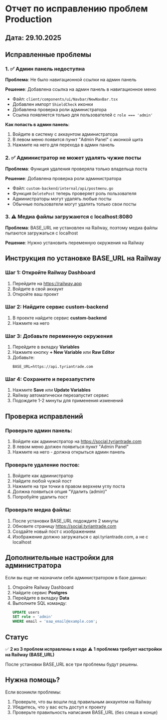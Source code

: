 # Отчет по исправлению проблем Production

## Дата: 29.10.2025

## Исправленные проблемы

### 1. ✅ Админ панель недоступна
**Проблема**: Не было навигационной ссылки на админ панель

**Решение**: Добавлена ссылка на админ панель в навигационное меню
- Файл: `client/components/ui/Navbar/NewNavBar.tsx`
- Добавлен импорт `ShieldCheck` иконки
- Добавлена проверка роли администратора
- Ссылка появляется только для пользователей с `role === 'admin'`

**Как попасть в админ панель**:
1. Войдите в систему с аккаунтом администратора
2. В левом меню появится пункт "Admin Panel" с иконкой щита
3. Нажмите на него для перехода в админ панель

### 2. ✅ Администратор не может удалять чужие посты
**Проблема**: Функция удаления проверяла только владельца поста

**Решение**: Добавлена проверка роли администратора
- Файл: `custom-backend/internal/api/postmenu.go`
- Функция `DeletePost` теперь проверяет роль пользователя
- Администраторы могут удалять любые посты
- Обычные пользователи могут удалять только свои посты

### 3. ⚠️ Медиа файлы загружаются с localhost:8080

**Проблема**: BASE_URL не установлен на Railway, поэтому медиа файлы пытаются загружаться с localhost

**Решение**: Нужно установить переменную окружения на Railway

## Инструкция по установке BASE_URL на Railway

### Шаг 1: Откройте Railway Dashboard
1. Перейдите на https://railway.app
2. Войдите в свой аккаунт
3. Откройте ваш проект

### Шаг 2: Найдите сервис custom-backend
1. В проекте найдите сервис **custom-backend**
2. Нажмите на него

### Шаг 3: Добавьте переменную окружения
1. Перейдите в вкладку **Variables**
2. Нажмите кнопку **+ New Variable** или **Raw Editor**
3. Добавьте:
   ```
   BASE_URL=https://api.tyriantrade.com
   ```

### Шаг 4: Сохраните и перезапустите
1. Нажмите **Save** или **Update Variables**
2. Railway автоматически перезапустит сервис
3. Подождите 1-2 минуты для применения изменений

## Проверка исправлений

### Проверьте админ панель:
1. Войдите как администратор на https://social.tyriantrade.com
2. В левом меню должен появиться пункт "Admin Panel"
3. Нажмите на него - должна открыться админ панель

### Проверьте удаление постов:
1. Войдите как администратор
2. Найдите любой чужой пост
3. Нажмите на три точки в правом верхнем углу поста
4. Должна появиться опция "Удалить (admin)"
5. Попробуйте удалить пост

### Проверьте медиа файлы:
1. После установки BASE_URL подождите 2 минуты
2. Обновите страницу https://social.tyriantrade.com
3. Создайте новый пост с изображением
4. Изображение должно загружаться с api.tyriantrade.com, а не с localhost

## Дополнительные настройки для администратора

Если вы еще не назначили себя администратором в базе данных:

1. Откройте Railway Dashboard
2. Найдите сервис **Postgres**
3. Перейдите в вкладку **Data**
4. Выполните SQL команду:
   ```sql
   UPDATE users 
   SET role = 'admin' 
   WHERE email = 'ваш_email@example.com';
   ```

## Статус

✅ **2 из 3 проблем исправлены в коде**
⚠️ **1 проблема требует настройки на Railway (BASE_URL)**

После установки BASE_URL все три проблемы будут решены.

## Нужна помощь?

Если возникли проблемы:
1. Проверьте, что вы вошли под правильным аккаунтом на Railway
2. Убедитесь, что у вас есть доступ к проекту
3. Проверьте правильность написания BASE_URL (без слеша в конце)
